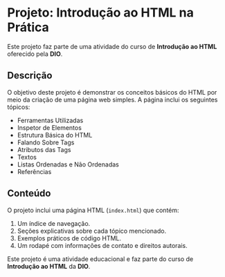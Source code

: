 # Projeto: Introdução ao HTML na Prática

Este projeto faz parte de uma atividade do curso de **Introdução ao HTML** oferecido pela **DIO**.

## Descrição

O objetivo deste projeto é demonstrar os conceitos básicos do HTML por meio da criação de uma página web simples. A página inclui os seguintes tópicos:

- Ferramentas Utilizadas
- Inspetor de Elementos
- Estrutura Básica do HTML
- Falando Sobre Tags
- Atributos das Tags
- Textos
- Listas Ordenadas e Não Ordenadas
- Referências

## Conteúdo

O projeto inclui uma página HTML (`index.html`) que contém:

1. Um índice de navegação.
2. Seções explicativas sobre cada tópico mencionado.
3. Exemplos práticos de código HTML.
4. Um rodapé com informações de contato e direitos autorais.



Este projeto é uma atividade educacional e faz parte do curso de **Introdução ao HTML** da **DIO**.
